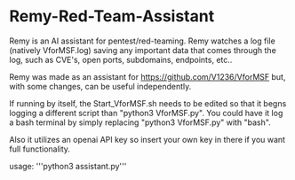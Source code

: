 # Remy-Red-Team-Assistant
Remy is an AI assistant for pentest/red-teaming. Remy watches a log file (natively VforMSF.log) saving any important data that comes through the log, such as CVE's, open ports, subdomains, endpoints, etc..

Remy was made as an assistant for https://github.com/V1236/VforMSF but, with some changes, can be useful independently.

If running by itself, the Start_VforMSF.sh needs to be edited so that it begns logging a different script than "python3 VforMSF.py". You could have it log a bash terminal by simply replacing "python3 VforMSF.py" with "bash".

Also it utilizes an openai API key so insert your own key in there if you want full functionality.

usage:
'''python3 assistant.py'''
